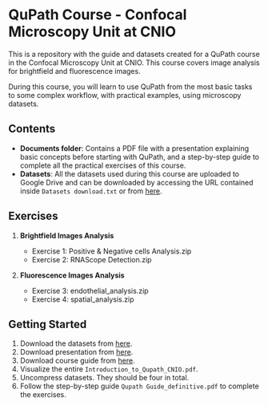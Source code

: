 # QuPath Course - Confocal Microscopy Unit at CNIO

This is a repository with the guide and datasets created for a QuPath course in the Confocal Microscopy Unit at CNIO. This course covers image analysis for brightfield and fluorescence images.

During this course, you will learn to use QuPath from the most basic tasks to some complex workflow, with practical examples, using microscopy datasets.

## Contents

- **Documents folder**: Contains a PDF file with a presentation explaining basic concepts before starting with QuPath, and a step-by-step guide to complete all the practical exercises of this course.
- **Datasets**: All the datasets used during this course are uploaded to Google Drive and can be downloaded by accessing the URL contained inside `Datasets download.txt` or from [here](https://drive.google.com/drive/folders/13JEtxtspc8KR-JfI_tGM0_K2-m4Xv80R?usp=drive_link).

## Exercises

1. **Brightfield Images Analysis**
   - Exercise 1: Positive & Negative cells Analysis.zip
   - Exercise 2: RNAScope Detection.zip

2. **Fluorescence Images Analysis**
   - Exercise 3: endothelial_analysis.zip
   - Exercise 4: spatial_analysis.zip

## Getting Started

1. Download the datasets from [here](https://drive.google.com/drive/folders/13JEtxtspc8KR-JfI_tGM0_K2-m4Xv80R?usp=drive_link).
2. Download presentation from [here](https://github.com/cnio-cmu-BioimageAnalysis/QuPath_course_CMU_CNIO/blob/main/Documents/Introduction_to_Qupath_CNIO.pdf).
3. Download course guide from [here](https://github.com/cnio-cmu-BioimageAnalysis/QuPath_course_CMU_CNIO/blob/main/Documents/Qupath%20Guide_definitive.pdf).
4. Visualize the entire `Introduction_to_Qupath_CNIO.pdf`.
5. Uncompress datasets. They should be four in total.
6. Follow the step-by-step guide `Qupath Guide_definitive.pdf` to complete the exercises.
